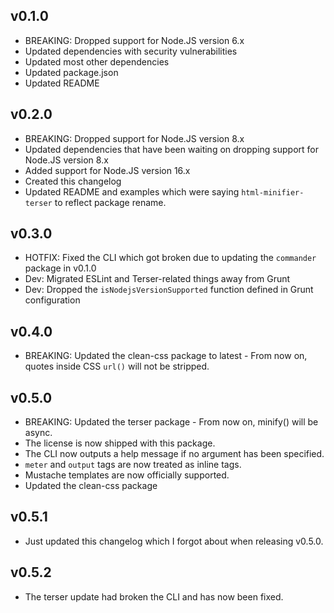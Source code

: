 ## v0.1.0
* BREAKING: Dropped support for Node.JS version 6.x
* Updated dependencies with security vulnerabilities
* Updated most other dependencies
* Updated package.json 
* Updated README

## v0.2.0
* BREAKING: Dropped support for Node.JS version 8.x
* Updated dependencies that have been waiting on dropping support for Node.JS version 8.x
* Added support for Node.JS version 16.x
* Created this changelog
* Updated README and examples which were saying ``html-minifier-terser`` to reflect package rename.

## v0.3.0
* HOTFIX: Fixed the CLI which got broken due to updating the ``commander`` package in v0.1.0
* Dev: Migrated ESLint and Terser-related things away from Grunt
* Dev: Dropped the ``isNodejsVersionSupported`` function defined in Grunt configuration

## v0.4.0
* BREAKING: Updated the clean-css package to latest - From now on, quotes inside CSS ``url()`` will not be stripped. 


## v0.5.0
* BREAKING: Updated the terser package - From now on, minify() will be async.
* The license is now shipped with this package.
* The CLI now outputs a help message if no argument has been specified.
* `meter` and `output` tags are now treated as inline tags.
* Mustache templates are now officially supported.
* Updated the clean-css package

## v0.5.1
* Just updated this changelog which I forgot about when releasing v0.5.0.

## v0.5.2
* The terser update had broken the CLI and has now been fixed.
